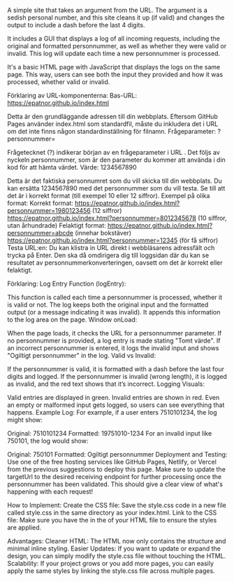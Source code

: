 A simple site that takes an argument from the URL. The argument is a sedish personal number, and this site cleans it up (if valid) and changes the output to include a dash before the last 4 digits.

It includes a GUI that displays a log of all incoming requests, including the original and formatted personnummer, as well as whether they were valid or invalid. This log will update each time a new personnummer is processed.

It's a basic HTML page with JavaScript that displays the logs on the same page. This way, users can see both the input they provided and how it was processed, whether valid or invalid.

Förklaring av URL-komponenterna:
Bas-URL: https://epatnor.github.io/index.html

Detta är den grundläggande adressen till din webbplats. Eftersom GitHub Pages använder index.html som standardfil, måste du inkludera det i URL
om det inte finns någon standardinställning för filnamn.
Frågeparameter: ?personnummer=

Frågetecknet (?) indikerar början av en frågeparameter i URL
. Det följs av nyckeln personnummer, som är den parameter du kommer att använda i din kod för att hämta värdet.
Värde: 1234567890

Detta är det faktiska personnumret som du vill skicka till din webbplats. Du kan ersätta 1234567890 med det personnummer som du vill testa. Se till att det är i korrekt format (till exempel 10 eller 12 siffror).
Exempel på olika format:
Korrekt format:
https://epatnor.github.io/index.html?personnummer=1980123456 (12 siffror)
https://epatnor.github.io/index.html?personnummer=8012345678 (10 siffror, utan århundrade)
Felaktigt format:
https://epatnor.github.io/index.html?personnummer=abcde (innehar bokstäver)
https://epatnor.github.io/index.html?personnummer=12345 (för få siffror)
Testa URL:en:
Du kan klistra in URL
direkt i webbläsarens adressfält och trycka på Enter. Den ska då omdirigera dig till loggsidan där du kan se resultatet av personnummerkonverteringen, oavsett om det är korrekt eller felaktigt.

Förklaring:
Log Entry Function (logEntry):

This function is called each time a personnummer is processed, whether it is valid or not.
The log keeps both the original input and the formatted output (or a message indicating it was invalid).
It appends this information to the log area on the page.
Window onLoad:

When the page loads, it checks the URL for a personnummer parameter.
If no personnummer is provided, a log entry is made stating "Tomt värde".
If an incorrect personnummer is entered, it logs the invalid input and shows "Ogiltigt personnummer" in the log.
Valid vs Invalid:

If the personnummer is valid, it is formatted with a dash before the last four digits and logged.
If the personnummer is invalid (wrong length), it is logged as invalid, and the red text shows that it’s incorrect.
Logging Visuals:

Valid entries are displayed in green.
Invalid entries are shown in red.
Even an empty or malformed input gets logged, so users can see everything that happens.
Example Log:
For example, if a user enters 7510101234, the log might show:

Original: 7510101234
Formatted: 19751010-1234
For an invalid input like 750101, the log would show:

Original: 750101
Formatted: Ogiltigt personnummer
Deployment and Testing:
Use one of the free hosting services like GitHub Pages, Netlify, or Vercel from the previous suggestions to deploy this page.
Make sure to update the targetUrl to the desired receiving endpoint for further processing once the personnummer has been validated.
This should give a clear view of what's happening with each request!

How to Implement:
Create the CSS file: Save the style.css code in a new file called style.css in the same directory as your index.html.
Link to the CSS file: Make sure you have the <link rel="stylesheet" href="style.css"> in the <head> of your HTML file to ensure the styles are applied.

Advantages:
Cleaner HTML: The HTML now only contains the structure and minimal inline styling.
Easier Updates: If you want to update or expand the design, you can simply modify the style.css file without touching the HTML.
Scalability: If your project grows or you add more pages, you can easily apply the same styles by linking the style.css file across multiple pages.
